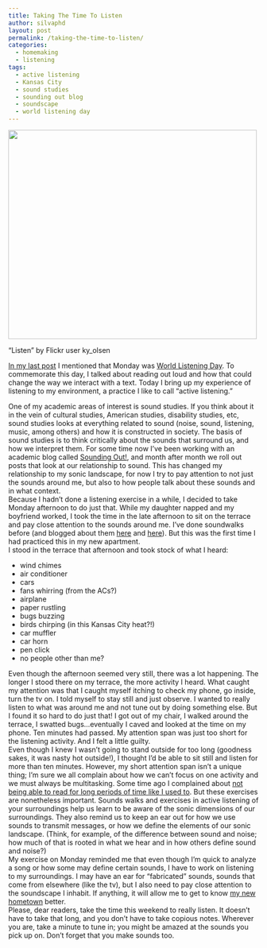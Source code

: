 ```yaml
---
title: Taking The Time To Listen
author: silvaphd
layout: post
permalink: /taking-the-time-to-listen/
categories:
  - homemaking
  - listening
tags:
  - active listening
  - Kansas City
  - sound studies
  - sounding out blog
  - soundscape
  - world listening day
---
```

<div class="wp-caption alignnone" style="width: 510px">
  <a href="http://www.flickr.com/photos/ky_olsen/3133347219/"><img title="Listen" alt="" src="http://farm4.static.flickr.com/3289/3133347219_4c16658dd5.jpg" width="500" height="421" /></a>
  
  <p class="wp-caption-text">
    &#8220;Listen&#8221; by Flickr user ky_olsen
  </p>
</div>

[In my last post][1] I mentioned that Monday was [World Listening Day][2]. To commemorate this day, I talked about reading out loud and how that could change the way we interact with a text. Today I bring up my experience of listening to my environment, a practice I like to call &#8220;active listening.&#8221;

<div>
  One of my academic areas of interest is sound studies. If you think about it in the vein of cultural studies, American studies, disability studies, etc, sound studies looks at everything related to sound (noise, sound, listening, music, among others) and how it is constructed in society. The basis of sound studies is to think critically about the sounds that surround us, and how we interpret them. For some time now I&#8217;ve been working with an academic blog called <a href="http://soundstudiesblog.com/">Sounding Out!</a>, and month after month we roll out posts that look at our relationship to sound. This has changed my relationship to my sonic landscape, for now I try to pay attention to not just the sounds around me, but also to how people talk about these sounds and in what context.
</div>

<div>
</div>

<div>
  Because I hadn&#8217;t done a listening exercise in a while, I decided to take Monday afternoon to do just that. While my daughter napped and my boyfriend worked, I took the time in the late afternoon to sit on the terrace and pay close attention to the sounds around me. I&#8217;ve done soundwalks before (and blogged about them <a href="http://soundstudiesblog.com/2010/12/13/listening-to-kansas-city/">here</a> and <a href="http://soundstudiesblog.com/2011/04/11/springtime-in-kc-soundwalk-2/">here</a>). But this was the first time I had practiced this in my new apartment.
</div>

<div>
</div>

<div>
  I stood in the terrace that afternoon and took stock of what I heard:
</div>

<div>
  <ul>
    <li>
      wind chimes
    </li>
    <li>
      air conditioner
    </li>
    <li>
      cars
    </li>
    <li>
      fans whirring (from the ACs?)
    </li>
    <li>
      airplane
    </li>
    <li>
      paper rustling
    </li>
    <li>
      bugs buzzing
    </li>
    <li>
      birds chirping (in this Kansas City heat?!)
    </li>
    <li>
      car muffler
    </li>
    <li>
      car horn
    </li>
    <li>
      pen click
    </li>
    <li>
      no people other than me?
    </li>
  </ul>
</div>

<div>
  Even though the afternoon seemed very still, there was a lot happening. The longer I stood there on my terrace, the more activity I heard. What caught my attention was that I caught myself itching to check my phone, go inside, turn the tv on. I told myself to stay still and just observe. I wanted to really listen to what was around me and not tune out by doing something else. But I found it so hard to do just that! I got out of my chair, I walked around the terrace, I swatted bugs&#8230;eventually I caved and looked at the time on my phone. Ten minutes had passed. My attention span was just too short for the listening activity. And I felt a little guilty.
</div>

<div>
</div>

<div>
  Even though I knew I wasn&#8217;t going to stand outside for too long (goodness sakes, it was nasty hot outside!), I thought I&#8217;d be able to sit still and listen for more than ten minutes. However, my short attention span isn&#8217;t a unique thing; I&#8217;m sure we all complain about how we can&#8217;t focus on one activity and we must always be multitasking. Some time ago I complained about <a href="http://wordsaremygame.wordpress.com/2011/06/27/my-ruined-reading-experience/">not being able to read for long periods of time like I used to</a>. But these exercises are nonetheless important. Sounds walks and exercises in active listening of your surroundings help us learn to be aware of the sonic dimensions of our surroundings. They also remind us to keep an ear out for how we use sounds to transmit messages, or how we define the elements of our sonic landscape. (Think, for example, of the difference between sound and noise; how much of that is rooted in what we hear and in how others define sound and noise?)
</div>

<div>
</div>

<div>
  My exercise on Monday reminded me that even though I&#8217;m quick to analyze a song or how some may define certain sounds, I have to work on listening to my surroundings. I may have an ear for &#8220;fabricated&#8221; sounds, sounds that come from elsewhere (like the tv), but I also need to pay close attention to the soundscape I inhabit. If anything, it will allow me to get to know <a href="http://wordsaremygame.wordpress.com/2011/07/11/new-homes-old-homes-or-what-happens-when-you-leave/">my new hometown</a> better.
</div>

<div>
</div>

<div>
  Please, dear readers, take the time this weekend to really listen. It doesn&#8217;t have to take that long, and you don&#8217;t have to take copious notes. Wherever you are, take a minute to tune in; you might be amazed at the sounds you pick up on. Don&#8217;t forget that you make sounds too.
</div>

 [1]: http://wordsaremygame.wordpress.com/2011/07/18/sonic-dimensions-of-reading-or-reading-as-a-group-activity/
 [2]: http://www.worldlisteningproject.org/?p=1037